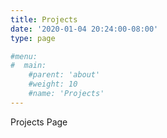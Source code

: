 ```yaml
---
title: Projects
date: '2020-01-04 20:24:00-08:00'
type: page

#menu:
#  main:
    #parent: 'about'
    #weight: 10
    #name: 'Projects'
---
```

Projects Page
